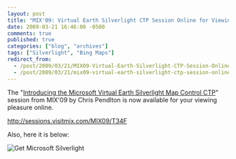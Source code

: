 ```yaml
---
layout: post
title: "MIX'09: Virtual Earth Silverlight CTP Session Online for Viewing"
date: 2009-03-21 16:46:00 -0500
comments: true
published: true
categories: ["blog", "archives"]
tags: ["Silverlight", "Bing Maps"]
redirect_from: 
  - /post/2009/03/21/MIX09-Virtual-Earth-Silverlight-CTP-Session-Online-For-Viewing
  - /post/2009/03/21/mix09-virtual-earth-silverlight-ctp-session-online-for-viewing
---
```

<!-- more -->
<p>The "<a href="http://sessions.visitmix.com/MIX09/T34F">Introducing the Microsoft Virtual Earth Silverlight Map Control CTP</a>" session from MIX'09 by Chris Pendlton is now available for your viewing pleasure online.</p>
<p><a href="http://sessions.visitmix.com/MIX09/T34F">http://sessions.visitmix.com/MIX09/T34F</a></p>
<p>Also, here it is below:</p>
<p>
<object width="960" height="540" data="data:application/x-silverlight-2," type="application/x-silverlight-2">
<param name="source" value="http://sessions.visitmix.com/Skins/mixvideos/Styles/players/VideoPlayer2009_02_11.xap" />
<param name="initParams" value="m=http://mschannel9.vo.msecnd.net/o9/mix/09/wmv-hq/t34f.wmv,autostart=false,autohide=true,showembed=true, thumbnail=http://sessions.visitmix.com/Skins/mixvideos/Styles/players/VideoPlayer2009_02_11.xap, postid=0" />
<param name="background" value="#00FFFFFF" /> <a style="text-decoration: none;" href="http://go.microsoft.com/fwlink/?LinkID=124807"> <img style="border-style: none" src="http://go.microsoft.com/fwlink/?LinkId=108181" alt="Get Microsoft Silverlight" /> </a>
</object>
</p>
